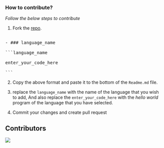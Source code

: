 ### How to contribute?

_Follow the below steps to contribute_

1. Fork the [repo](https://github.com/tonalmathew/hello-world-s).

<pre>

- ### language_name

```language_name

enter_your_code_here

```
</pre>

2. Copy the above format and paste it to the bottom of the `Readme.md` file.

3. replace the `language_name` with the name of the language that you wish to add,
And also replace the `enter_your_code_here` with the _hello world_ program of the language that you have selected.

4. Commit your changes and create pull request

## Contributors

<a href="https://github.com/tonalmathew/hello-world-s/graphs/contributors">
  <img src="https://contributors-img.web.app/image?repo=tonalmathew/hello-world-s" />
</a>
